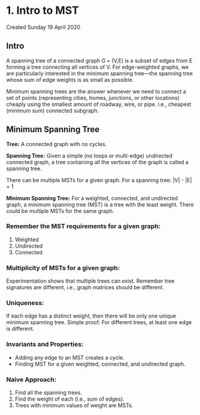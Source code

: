 # 1. Intro to MST
Created Sunday 19 April 2020

## Intro
A spanning tree of a connected graph G = (V,E) is a subset of edges from E forming a tree connecting all vertices of V. For edge-weighted graphs, we are particularly interested in the minimum spanning tree—the spanning tree whose sum of edge weights is as small as possible.

Minimum spanning trees are the answer whenever we need to connect a set of points (representing cities, homes, junctions, or other locations) cheaply using the smallest amount of roadway, wire, or pipe. i.e., cheapest (minimum sum) connected subgraph.

## Minimum Spanning Tree
**Tree:** A connected graph with no cycles.

**Spanning Tree:** Given a simple (no loops or multi-edge) undirected connected graph, a tree containing all the vertices of the graph is called a spanning tree.

There can be multiple MSTs for a given graph.
For a spanning tree: |V| - |E| = 1

**Minimum Spanning Tree:** For a weighted, connected, and undirected graph, a minimum spanning tree (MST) is a tree with the least weight. There could be multiple MSTs for the same graph.

### Remember the MST requirements for a given graph:
1. Weighted
2. Undirected
3. Connected

### Multiplicity of MSTs for a given graph:
Experimentation shows that multiple trees can exist. Remember tree signatures are different, i.e., graph matrices should be different.

### Uniqueness:
If each edge has a distinct weight, then there will be only one unique minimum spanning tree.
Simple proof: For different trees, at least one edge is different.

### Invariants and Properties:
* Adding any edge to an MST creates a cycle.
* Finding MST for a given weighted, connected, and undirected graph.

### Naive Approach:
1. Find all the spanning trees.
2. Find the weight of each (i.e., sum of edges).
3. Trees with minimum values of weight are MSTs.